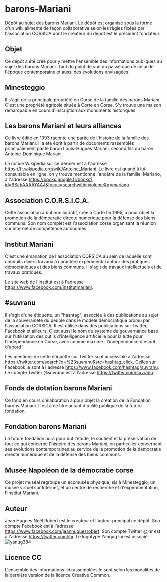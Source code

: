 # barons-Mariani
Dépôt au sujet des barons Mariani. Le dépôt est organisé sous la forme d'un wiki alimenté de façon collaborative selon les règles fixées par l'association CORSICA dont le créateur du dépôt est le président fondateur.

## Objet
Ce dépôt a été créé pour y mettre l'ensemble des informations publiques au sujet des barons Mariani. Tant du point de vue du passé que de celui de l'époque contemporaine et aussi des évolutions envisagées.

## Minesteggio
Il s'agit de la principale propriété en Corse de la famille des barons Mariani. C'est une propriété agricole située à Corte en Corse. S'y trouve une maison remarquable en cours d'inscription aux monuments historiques.

## Les barons Mariani et leurs alliances
Ce livre édité en 1993 raconte une partie de l'histoire de la famille des barons Mariani. Il a été écrit à partir de documents rassemblés principalement par le baron Louis-Hugues Mariani, second fils du baron Antoine-Dominique Mariani.

La notice Wikipedia sur ce dernier est à l'adresse https://fr.wikipedia.org/wiki/Antoine_Mariani. Le livre est quand à lui consultable en ligne, on y trouve mentionné l'ancêtre de la famille, Mariano, à l'adresse https://books.google.fr/books?id=9ScbAAAAYAAJ&focus=searchwithinvolume&q=mariano.

## Association C.O.R.S.I.C.A.
Cette association à but non lucratif, crée à Corte fin 1995, a pour objet la promotion de la démocratie directe numérique pour la défense des biens communs. Son nom complet est l'association corse organisant la réunion sur internet de compétence autonomes.

## Institut Mariani
C'est une émanation de l'association CORSICA au sein de laquelle sont conduits divers travaux à caractère expérimental autour des pratiques démocratiques et des biens communs. Il s'agit de travaux intellectuels et de travaux pratiques.

Le site web de l'institut est à l'adresse https://www.facebook.com/institutmariani.

## #suvranu
Il s'agit d'une étiquette, un "hashtag", associée à des publications au sujet de la souveraineté du peuple dans le modèle démocratique promu par l'association CORSICA. Il est utilisé dans des publications sur Twitter, Facebook et ailleurs. C'est aussi le nom du système de gouvernance basé sur l'utilisation des outils d'intelligence artificielle pour la lutte pour l'indépendance en Corse, avec comme maxime : l'indépendance d'esprit d'abord !

Les mentions de cette étiquette sur Twitter sont accessible à l'adresse https://twitter.com/search?q=%23suvranu&src=hashtag_click.
Celles sur Facebook le sont à l'adresse https://www.facebook.com/hashtag/suvranu.
Le compte Twitter @suvranu est à l'adresse https://twitter.com/suvranu.

## Fonds de dotation barons Mariani
Ce fond en cours d'élaboration a pour objet la création de la Fondation barons Mariani. Il est à ce titre autant d'utilité publique de la future fondation.

## Fondation barons Mariani
La future fondation aura pour but l'étude, le soutient et la préservation de tout ce qui concerne l'histoire des barons Mariani, en particulier concernant ses évolutions contemporaines au service de la promotion de la démocratie directe numérique et de la défense des biens communs.

## Musée Napoléon de la démocratie corse
Ce projet muséal regroupe un écomusée physique, sis à Minesteggio, un musée virtuel sur Internet, et un centre de recherche et d'expérimentation, l'Institut Mariani.

## Auteur
Jean Hugues Noël Robert est le créateur et l'auteur principal ce dépôt. Son compte Facebook est à l'adresse https://www.facebook.com/jeanhuguesrobert. Son compte Twitter @jhr est à l'adresse https://twitter.com/jhr. Le logotype Yangug lui est associé. ![yanug384](https://github.com/JeanHuguesRobert/barons-Mariani/assets/229573/2cfe275a-942d-4471-96db-76e27a7053e3)



## Licence CC
L'ensemble des informations ici rassemblées le sont selon les modalités de la dernière version de la licence Creative Common.

